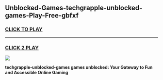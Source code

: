 
## Unblocked-Games-techgrapple-unblocked-games-Play-Free-gbfxf
<h3>
<a href="https://premium76.site?title=techgrapple-unblocked-games&ref=20A">CLICK TO PLAY</a></h3>
<hr>

<h3>
<a href="https://premium76.site?title=techgrapple-unblocked-games&ref=20A">CLICK 2 PLAY</a>
  
</h3>

<a href="https://premium76.site?title=techgrapple-unblocked-games&ref=20A"><img src="https://clearcache.store/games.png"></a>


**techgrapple-unblocked-games games unblocked: Your Gateway to Fun and Accessible Online Gaming**
